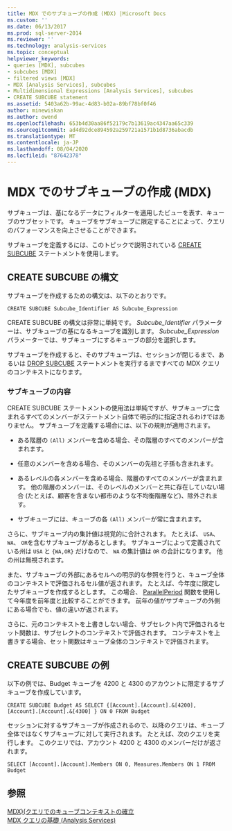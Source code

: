 ```yaml
---
title: MDX でのサブキューブの作成 (MDX) |Microsoft Docs
ms.custom: ''
ms.date: 06/13/2017
ms.prod: sql-server-2014
ms.reviewer: ''
ms.technology: analysis-services
ms.topic: conceptual
helpviewer_keywords:
- queries [MDX], subcubes
- subcubes [MDX]
- filtered views [MDX]
- MDX [Analysis Services], subcubes
- Multidimensional Expressions [Analysis Services], subcubes
- CREATE SUBCUBE statement
ms.assetid: 5403a62b-99ac-4d83-b02a-89bf78bf0f46
author: minewiskan
ms.author: owend
ms.openlocfilehash: 653b4d30aa86f52179c7b13619ac4347aa65c339
ms.sourcegitcommit: ad4d92dce894592a259721a1571b1d8736abacdb
ms.translationtype: MT
ms.contentlocale: ja-JP
ms.lasthandoff: 08/04/2020
ms.locfileid: "87642378"
---
```

# <a name="building-subcubes-in-mdx-mdx"></a>MDX でのサブキューブの作成 (MDX)
  サブキューブは、基になるデータにフィルターを適用したビューを表す、キューブのサブセットです。 キューブをサブキューブに限定することによって、クエリのパフォーマンスを向上させることができます。  
  
 サブキューブを定義するには、このトピックで説明されている [CREATE SUBCUBE](/sql/mdx/mdx-data-definition-create-subcube) ステートメントを使用します。  
  
## <a name="create-subcube-syntax"></a>CREATE SUBCUBE の構文  
 サブキューブを作成するための構文は、以下のとおりです。  
  
```  
CREATE SUBCUBE Subcube_Identifier AS Subcube_Expression  
```  
  
 CREATE SUBCUBE の構文は非常に単純です。 *Subcube_Identifier* パラメーターは、サブキューブの基になるキューブを識別します。 *Subcube_Expression* パラメーターでは、サブキューブにするキューブの部分を選択します。  
  
 サブキューブを作成すると、そのサブキューブは、セッションが閉じるまで、あるいは [DROP SUBCUBE](/sql/mdx/mdx-data-definition-drop-subcube) ステートメントを実行するまですべての MDX クエリのコンテキストになります。  
  
### <a name="what-a-subcube-contains"></a>サブキューブの内容  
 CREATE SUBCUBE ステートメントの使用法は単純ですが、サブキューブに含まれるすべてのメンバーがステートメント自体で明示的に指定されるわけではありません。 サブキューブを定義する場合には、以下の規則が適用されます。  
  
-   ある階層の `(All)` メンバーを含める場合、その階層のすべてのメンバーが含まれます。  
  
-   任意のメンバーを含める場合、そのメンバーの先祖と子孫も含まれます。  
  
-   あるレベルの各メンバーを含める場合、階層のすべてのメンバーが含まれます。 他の階層のメンバーは、そのレベルのメンバーと共に存在していない場合 (たとえば、顧客を含まない都市のような不均衡階層など)、除外されます。  
  
-   サブキューブには、キューブの各 `(All)` メンバーが常に含まれます。  
  
 さらに、サブキューブ内の集計値は視覚的に合計されます。 たとえば、 `USA`、 `WA`、 `OR`を含むサブキューブがあるとします。 サブキューブによって定義されている州は `USA` と `{WA,OR}` だけなので、 `WA` の集計値は `OR` の合計になります。 他の州は無視されます。  
  
 また、サブキューブの外部にあるセルへの明示的な参照を行うと、キューブ全体のコンテキストで評価されるセル値が返されます。 たとえば、今年度に限定したサブキューブを作成するとします。 この場合、 [ParallelPeriod](/sql/mdx/parallelperiod-mdx) 関数を使用して今年度を前年度と比較することができます。 前年の値がサブキューブの外側にある場合でも、値の違いが返されます。  
  
 さらに、元のコンテキストを上書きしない場合、サブセレクト内で評価されるセット関数は、サブセレクトのコンテキストで評価されます。 コンテキストを上書きする場合、セット関数はキューブ全体のコンテキストで評価されます。  
  
## <a name="create-subcube-example"></a>CREATE SUBCUBE の例  
 以下の例では、Budget キューブを 4200 と 4300 のアカウントに限定するサブキューブを作成しています。  
  
 `CREATE SUBCUBE Budget AS SELECT {[Account].[Account].&[4200], [Account].[Account].&[4300] } ON 0 FROM Budget`  
  
 セッションに対するサブキューブが作成されるので、以降のクエリは、キューブ全体ではなくサブキューブに対して実行されます。 たとえば、次のクエリを実行します。 このクエリでは、アカウント 4200 と 4300 のメンバーだけが返されます。  
  
 `SELECT [Account].[Account].Members ON 0, Measures.Members ON 1 FROM Budget`  
  
## <a name="see-also"></a>参照  
 [MDX&#41;&#40;クエリでのキューブコンテキストの確立](establishing-cube-context-in-a-query-mdx.md)   
 [MDX クエリの基礎 &#40;Analysis Services&#41;](mdx-query-fundamentals-analysis-services.md)  
  
  
